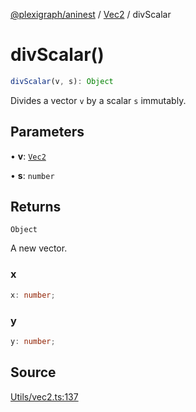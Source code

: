 [@plexigraph/aninest](../../index.md) / [Vec2](../index.md) / divScalar

# divScalar()

```ts
divScalar(v, s): Object
```

Divides a vector `v` by a scalar `s` immutably.

## Parameters

• **v**: [`Vec2`](../type-aliases/Vec2.md)

• **s**: `number`

## Returns

`Object`

A new vector.

### x

```ts
x: number;
```

### y

```ts
y: number;
```

## Source

[Utils/vec2.ts:137](https://github.com/plexigraph/aninest/blob/b36f74d/src/Utils/vec2.ts#L137)

